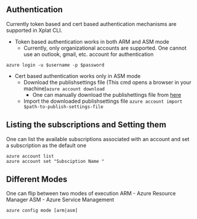 ## Authentication

Currently token based and cert based authentication mechanisms are supported in Xplat CLI.

* Token based authentication works in both ARM and ASM mode
  * Currently, only organizational accounts are supported. One cannot use an outlook, gmail, etc. account for authentication
  
```azure login -u $username -p $password```

* Cert based authentication works only in ASM mode
  * Download the publishsettings file (This cmd opens a browser in your machine)```azure account download```
    * One can manually download the publishettings file from [here](https://manage.windowsazure.com/publishsettings/index?client=xplat) 
  * Import the downloaded publishsettings file ```azure account import $path-to-publish-settings-file```

## Listing the subscriptions and Setting them

One can list the available subscriptions associated with an account and set a subscription as the default one

```
azure account list
azure account set "Subsciption Name "
```

## Different Modes
One can flip between two modes of execution
ARM - Azure Resource Manager
ASM - Azure Service Management

```azure config mode [arm|asm] ```
